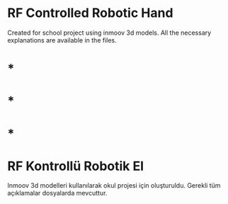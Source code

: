 # RF Controlled Robotic Hand
 Created for school project using inmoov 3d models. All the necessary explanations are available in the files.
# *
# *
# *
# RF Kontrollü Robotik El
 Inmoov 3d modelleri kullanılarak okul projesi için oluşturuldu. Gerekli tüm açıklamalar dosyalarda mevcuttur.
